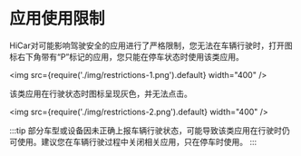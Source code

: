 # 应用使用限制

HiCar对可能影响驾驶安全的应用进行了严格限制，您无法在车辆行驶时，打开图标右下角带有“P”标记的应用，您只能在停车状态时使用该类应用。

<img
    src={require('./img/restrictions-1.png').default}
    width="400" 
/>

该类应用在行驶状态时图标呈现灰色，并无法点击。

<img
    src={require('./img/restrictions-2.png').default}
    width="400" 
/>

:::tip
部分车型或设备因未正确上报车辆行驶状态，可能导致该类应用在行驶时仍可使用。建议您在车辆行驶过程中关闭相关应用，只在停车时使用。
:::